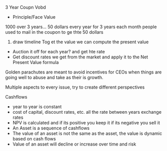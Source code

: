 3 Year Coupn Vobd
- Principle/Face Value

1000 over 3 years...
50 dollars every year for 3 years
each month people used to mail in the coupon to ge thte 50 dollars

1. draw timeline
Tog et the value we can compute the present value

- Auction it off for each year? and get hte rate
- Get discount rates we get from the market and apply it to the Net Present Value formula


Golden parachutes are meant to avoid incentives for CEOs when things are going well to abuse and take as their is growth.

Multiple aspects to every issue, try to create different perspectives 

Cashflows
- year to year is constant
- cost of capital, discount rates, etc. all the rate between years exchange rates
- NPV is calculated and if its positive you keep it if its negative you sell it
- An Asset is a sequence of cashflows
- The value of an asset is not the same as the asset, the value is dynamic based on cash flows
- Value of an asset will decline or increase over time and risk
